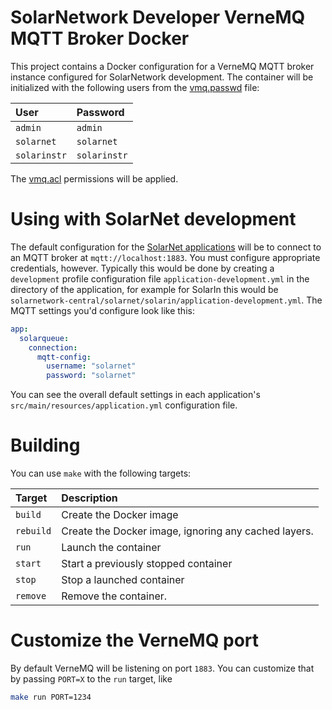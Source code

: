 # SolarNetwork Developer VerneMQ MQTT Broker Docker

This project contains a Docker configuration for a VerneMQ MQTT broker instance
configured for SolarNetwork development. The container will be initialized with
the following users from the [vmq.passwd](./vmq.passwd) file:

| User         | Password     |
| :----------- | :----------- |
| `admin`      | `admin`      |
| `solarnet`   | `solarnet`   |
| `solarinstr` | `solarinstr` |

The [vmq.acl](./vmq.acl) permissions will be applied.

# Using with SolarNet development

The default configuration for the [SolarNet applications](https://github.com/SolarNetwork/solarnetwork-central/tree/develop/solarnet)
will be to connect to an MQTT broker at `mqtt://localhost:1883`. You must configure appropriate credentials, however. Typically
this would be done by creating a `development` profile configuration file `application-development.yml` in the directory of the application, for example
for SolarIn this would be `solarnetwork-central/solarnet/solarin/application-development.yml`. The MQTT settings you'd configure
look like this:

```yml
app:
  solarqueue:
    connection:
      mqtt-config:
        username: "solarnet"
        password: "solarnet"
```

You can see the overall default settings in each application's `src/main/resources/application.yml` configuration file.

# Building

You can use `make` with the following targets:

| Target    | Description                                          |
| :-------- | :--------------------------------------------------- |
| `build`   | Create the Docker image                              |
| `rebuild` | Create the Docker image, ignoring any cached layers. |
| `run`     | Launch the container                                 |
| `start`   | Start a previously stopped container                 |
| `stop`    | Stop a launched container                            |
| `remove`  | Remove the container.                                |

# Customize the VerneMQ port

By default VerneMQ will be listening on port `1883`. You can customize that
by passing `PORT=X` to the `run` target, like

```sh
make run PORT=1234
```
